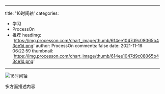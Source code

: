 
---
title: '16时间轴'
categories: 
 - 学习
 - ProcessOn
 - 推荐
headimg: 'https://img.processon.com/chart_image/thumb/614ee1047d9c08065b43ce1d.png'
author: ProcessOn
comments: false
date: 2021-11-16 06:22:59
thumbnail: 'https://img.processon.com/chart_image/thumb/614ee1047d9c08065b43ce1d.png'
---

<div>   
<img class="thumb" alt="16时间轴" src="https://img.processon.com/chart_image/thumb/614ee1047d9c08065b43ce1d.png" referrerpolicy="no-referrer">
<p>多方面描述内容</p>  
</div>
            